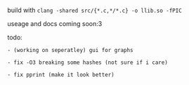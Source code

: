 
build with `clang -shared src/{*.c,*/*.c} -o llib.so -fPIC`

useage and docs coming soon:3

todo:

    - (working on seperatley) gui for graphs

    - fix -O3 breaking some hashes (not sure if i care)

    - fix pprint (make it look better)
